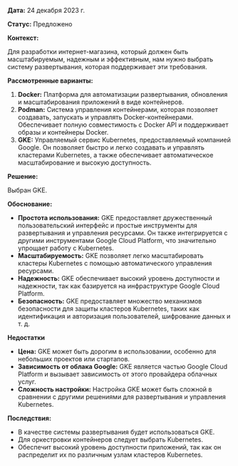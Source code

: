 **Дата:** 24 декабря 2023 г.

**Статус:** Предложено

**Контекст:**

Для разработки интернет-магазина, который должен быть масштабируемым, надежным и эффективным, нам нужно выбрать систему развертывания, которая поддерживает эти требования.

**Рассмотренные варианты:**

1. **Docker:** Платформа для автоматизации развертывания, обновления и масштабирования приложений в виде контейнеров.
2. **Podman:** Cистема управления контейнерами, которая позволяет создавать, запускать и управлять Docker-контейнерами. Обеспечивает полную совместимость с Docker API и поддерживает образы и контейнеры Docker.
3. **GKE:** Управляемый сервис Kubernetes, предоставляемый компанией Google. Он позволяет быстро и легко создавать и управлять кластерами Kubernetes, а также обеспечивает автоматическое масштабирование и высокую доступность.

**Решение:**

Выбран GKE.

**Обоснование:**

- **Простота использования:** GKE предоставляет дружественный пользовательский интерфейс и простые инструменты для развертывания и управления ресурсами. Он также интегрируется с другими инструментами Google Cloud Platform, что значительно упрощает работу с Kubernetes.
- **Масштабируемость:** GKE позволяет легко масштабировать кластеры Kubernetes с помощью автоматического управления ресурсами.
- **Надежность:** GKE обеспечивает высокий уровень доступности и надежности, так как базируется на инфраструктуре Google Cloud Platform.
- **Безопасность:** GKE предоставляет множество механизмов безопасности для защиты кластеров Kubernetes, таких как идентификация и авторизация пользователей, шифрование данных и т. д.

**Недостатки**

- **Цена:** GKE может быть дорогим в использовании, особенно для небольших проектов или стартапов.
- **Зависимость от облака Google:** GKE является частью Google Cloud Platform и вызывает зависимость от этого провайдера облачных услуг.
- **Сложность настройки:** Настройка GKE может быть сложной в сравнении с другими решениями для развертывания и управления Kubernetes.

**Последствия:**

- В качестве системы развертывания будет использоваться GKE.
- Для оркестровки контейнеров следует выбрать Kubernetes.
- Обеспечит высокий уровень доступности приложений, так как он распределит их по различным узлам кластеров Kubernetes.